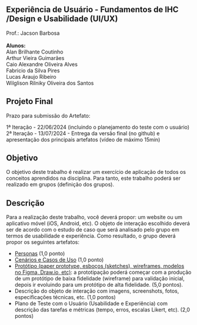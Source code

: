 ## Experiência de Usuário - Fundamentos de IHC /Design e Usabilidade (UI/UX) 
Prof.: Jacson Barbosa <br/> <br/>
**Alunos:** <br/>
Alan Brilhante Coutinho <br/>
Arthur Vieira Guimarães <br/>
Caio Alexandre Oliveira Alves <br/>
Fabricio da Silva Pires <br/>
Lucas Araujo Ribeiro <br/>
Wilglison Rilniky Oliveira dos Santos <br/>

## Projeto Final
Prazo para submissão do Artefato:

1ª Iteração - 22/06/2024 (incluindo o planejamento do teste com o usuário) <br/>
2ª Iteração - 13/07/2024 - Entrega da versão final (no github) e apresentação dos principais artefatos (vídeo de máximo 15min)  <br/>

## Objetivo
O objetivo deste trabalho é realizar um exercício de aplicação de todos os conceitos aprendidos na disciplina. Para tanto, este trabalho poderá ser realizado em grupos (definição dos grupos).

## Descrição
Para a realização deste trabalho, você deverá propor: um website ou um aplicativo móvel (iOS, Android, etc). O objeto de interação escolhido deverá ser de acordo com o estudo de caso que será analisado pelo grupo em termos de usabilidade e experiência. Como resultado, o grupo deverá propor os seguintes artefatos:

- [Personas](https://github.com/equipe3-cinza/ihc-design-e-usabilidade/blob/main/personas.md) (1,0 ponto)
- [Cenários e Casos de Uso](https://github.com/equipe3-cinza/ihc-design-e-usabilidade/blob/main/cenario.md) (1,0 ponto)
- [Protótipo (paper prototype, esboços (sketches), wireframes, modelos no Figma, Draw.io, etc)](https://www.figma.com/design/0AMCAPRQRUAIw5mgEWgA2S/Sistema-de-Transfer%C3%AAncia-de-Pacientes?node-id=0-1&t=1iBRMGwhQ4tBIpd1-0): a prototipação poderá começar com a produção de um protótipo de baixa fidelidade (wireframe) para validação inicial, depois ir evoluindo para um protótipo de alta fidelidade. (5,0 pontos). <br/>
- Descrição do objeto de interação com imagens, screenshots, fotos, especificações técnicas, etc. (1,0 pontos)
- Plano de Teste com o Usuário (Usabilidade e Experiência) com descrição das tarefas e métricas (tempo, erros, escalas Likert, etc). (2,0 pontos)

